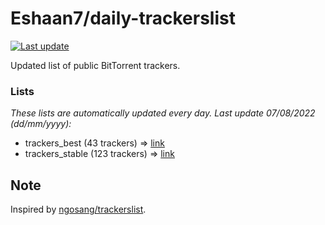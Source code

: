 
# Eshaan7/daily-trackerslist 

[![Last update](https://img.shields.io/badge/Last%20update-07/08/2022-blue.svg)](#)

Updated list of public BitTorrent trackers.

### Lists
*These lists are automatically updated every day. Last update 07/08/2022 (_dd/mm/yyyy_):*

* trackers_best (43 trackers) => [link](https://raw.githubusercontent.com/eshaan7/daily-trackerslist/master/trackers_best.txt)
* trackers_stable (123 trackers) => [link](https://raw.githubusercontent.com/eshaan7/daily-trackerslist/master/trackers_stable.txt)

## Note

Inspired by [ngosang/trackerslist](https://github.com/ngosang/trackerslist).
